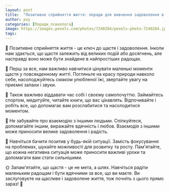```yaml
---
layout: post
title:  "Позитивне сприйняття життя: поради для вивчення задоволення в найпростіших радощах."
author: psy
categories: [Поради_психолога]
image: https://images.pexels.com/photos/7240284/pexels-photo-7240284.jpeg?auto=compress&cs=tinysrgb&fit=crop&h=627&w=1200
tags: 
---
```


🌟 Позитивне сприйняття життя - це ключ до щастя і задоволення. Інколи нам здається, що щастя залежить від великих подій або досягнень, але насправді воно може бути знайдене в найпростіших радощах. 

🌸 Перш за все, нам важливо навчитися цінувати маленькі моменти щастя у повсякденному житті. Погляньте на красу природи навколо себе, насолоджуйтесь смаком улюбленої їжі, звертайте увагу на приємні запахи і звуки.

💖 Також важливо віддавати час собі і своєму самопочуттю. Займайтесь спортом, медитуйте, читайте книги, що вас цікавлять. Відпочивайте і робіть все, що допомагає вам розслабитися та насолодитися моментом.

🌺 Не забувайте про взаємодію з іншими людьми. Спілкуйтеся, допомагайте іншим, виражайте вдячність і любов. Взаємодія з іншими може приносити велике задоволення і радість.

🌈 Навчіться бачити позитив у будь-якій ситуації. Замість фокусування на проблемах, шукайте можливості для розвитку та росту. Пам'ятайте, що кожна негативна ситуація може приносити важливі уроки та допомагати вам стати сильнішими.

🌞 Запам'ятайте, що щастя - це не мета, а шлях. Навчіться радіти маленьким радощам і бути вдячними за все, що ви маєте. Ви заслуговуєте на щасливе і задоволене життя, тож почніть з цього прямо зараз! 🌼


